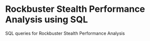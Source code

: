 # Rockbuster Stealth Performance Analysis using SQL 
SQL queries for Rockbuster Stealth Performance Analysis
